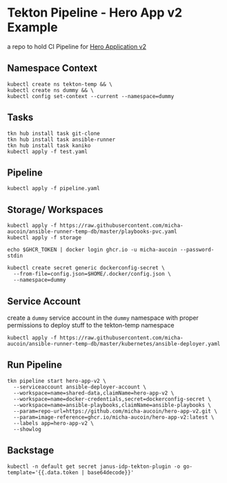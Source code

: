 # Tekton Pipeline - Hero App v2 Example

a repo to hold CI Pipeline for [Hero Application v2](https://github.com/micha-aucoin/hero-app-v2)

## Namespace Context

```shell
kubectl create ns tekton-temp && \
kubectl create ns dummy && \
kubectl config set-context --current --namespace=dummy
```

## Tasks

```shell
tkn hub install task git-clone
tkn hub install task ansible-runner
tkn hub install task kaniko
kubectl apply -f test.yaml
```

## Pipeline

```shell
kubectl apply -f pipeline.yaml
```

## Storage/ Workspaces

```shell
kubectl apply -f https://raw.githubusercontent.com/micha-aucoin/ansible-runner-temp-db/master/playbooks-pvc.yaml
kubectl apply -f storage
```
```shell
echo $GHCR_TOKEN | docker login ghcr.io -u micha-aucoin --password-stdin

kubectl create secret generic dockerconfig-secret \
  --from-file=config.json=$HOME/.docker/config.json \
  --namespace=dummy
```

## Service Account

create a `dummy` service account in the `dummy` namespace with proper permissions to deploy stuff to the tekton-temp namespace

```shell
kubectl apply -f https://raw.githubusercontent.com/micha-aucoin/ansible-runner-temp-db/master/kubernetes/ansible-deployer.yaml
```

## Run Pipeline

```shell
tkn pipeline start hero-app-v2 \
  --serviceaccount ansible-deployer-account \
  --workspace=name=shared-data,claimName=hero-app-v2 \
  --workspace=name=docker-credentials,secret=dockerconfig-secret \
  --workspace=name=ansible-playbooks,claimName=ansible-playbooks \
  --param=repo-url=https://github.com/micha-aucoin/hero-app-v2.git \
  --param=image-reference=ghcr.io/micha-aucoin/hero-app-v2:latest \
  --labels app=hero-app-v2 \
  --showlog
```

## Backstage

```shell
kubectl -n default get secret janus-idp-tekton-plugin -o go-template='{{.data.token | base64decode}}'
```
